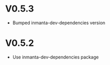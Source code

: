 # V0.5.3
- Bumped inmanta-dev-dependencies version

# V0.5.2
- Use inmanta-dev-dependencies package
